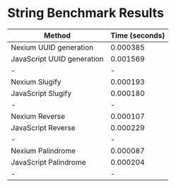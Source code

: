 # String Benchmark Results

| Method                     | Time (seconds) |
| -------------------------- | -------------- |
| Nexium UUID generation     | 0.000385       |
| JavaScript UUID generation | 0.001569       |
| -                          | -              |
| Nexium Slugify             | 0.000193       |
| JavaScript Slugify         | 0.000180       |
| -                          | -              |
| Nexium Reverse             | 0.000107       |
| JavaScript Reverse         | 0.000229       |
| -                          | -              |
| Nexium Palindrome          | 0.000087       |
| JavaScript Palindrome      | 0.000204       |
| -                          | -              |
